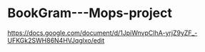 # BookGram---Mops-project

https://docs.google.com/document/d/1JpiWnvpCIhA-yrjZ9yZF_-UFKGk2SWH86N4HVJqglxo/edit
